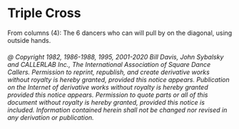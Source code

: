 
# Triple Cross

From columns (4): The 6 dancers who can will pull by on the diagonal, using outside hands.

###### @ Copyright 1982, 1986-1988, 1995, 2001-2020 Bill Davis, John Sybalsky and CALLERLAB Inc., The International Association of Square Dance Callers. Permission to reprint, republish, and create derivative works without royalty is hereby granted, provided this notice appears. Publication on the Internet of derivative works without royalty is hereby granted provided this notice appears. Permission to quote parts or all of this document without royalty is hereby granted, provided this notice is included. Information contained herein shall not be changed nor revised in any derivation or publication.

